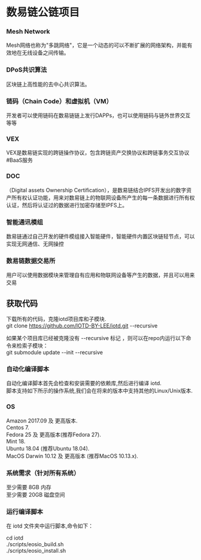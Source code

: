 
# 数易链公链项目

### Mesh Network

Mesh网络也称为"多跳网络"，它是一个动态的可以不断扩展的网络架构，并能有效地在无线设备之间传输。

### DPoS共识算法

区块链上高性能的去中心共识算法。

### 链码（Chain Code）和虚拟机（VM）

开发者可以使用链码在数易链链上发行DAPPs，也可以使用链码与链外世界交互等等

### VEX

VEX是数易链实现的跨链操作协议，包含跨链资产交换协议和跨链事务交互协议
#BaaS服务

### DOC
（Digital assets Ownership Certification），是数易链结合IPFS开发出的数字资产所有权认证功能，用来对数易链上的物联网设备所产生的每一条数据进行所有权认证，然后将认证过的数据进行加密存储至IPFS上。

### 智能通讯模组

数易链通过自己开发的硬件模组接入智能硬件，智能硬件内置区块链轻节点，可以实现无网通信、无网操控

### 数易链数据交易所

用户可以使用数据模块来管理自有应用和物联网设备等产生的数据，并且可以用来交易

## 获取代码

下载所有的代码，克隆iotd项目库和子模块.  
git clone https://github.com/IOTD-BY-LEE/iotd.git --recursive  

如果某个项目库已经被克隆没有 --recursive 标记 ，则可以在repo内运行以下命令来检索子模块：  
git submodule update --init --recursive  

### 自动化编译脚本
自动化编译脚本首先会检查和安装需要的依赖库,然后进行编译 iotd.   
脚本支持如下所示的操作系统,我们会在将来的版本中支持其他的Linux/Unix版本.

### OS
Amazon 2017.09 及 更高版本.  
Centos 7.  
Fedora 25 及 更高版本(推荐Fedora 27).  
Mint 18.  
Ubuntu 18.04 (推荐Ubuntu 18.04).  
MacOS Darwin 10.12 及 更高版本 (推荐MacOS 10.13.x).  

### 系统需求（针对所有系统）
至少需要 8GB 内存  
至少需要 20GB 磁盘空间  

### 运行编译脚本
在 iotd 文件夹中运行脚本,命令如下：

cd iotd  
./scripts/eosio_build.sh  
./scripts/eosio_install.sh  
